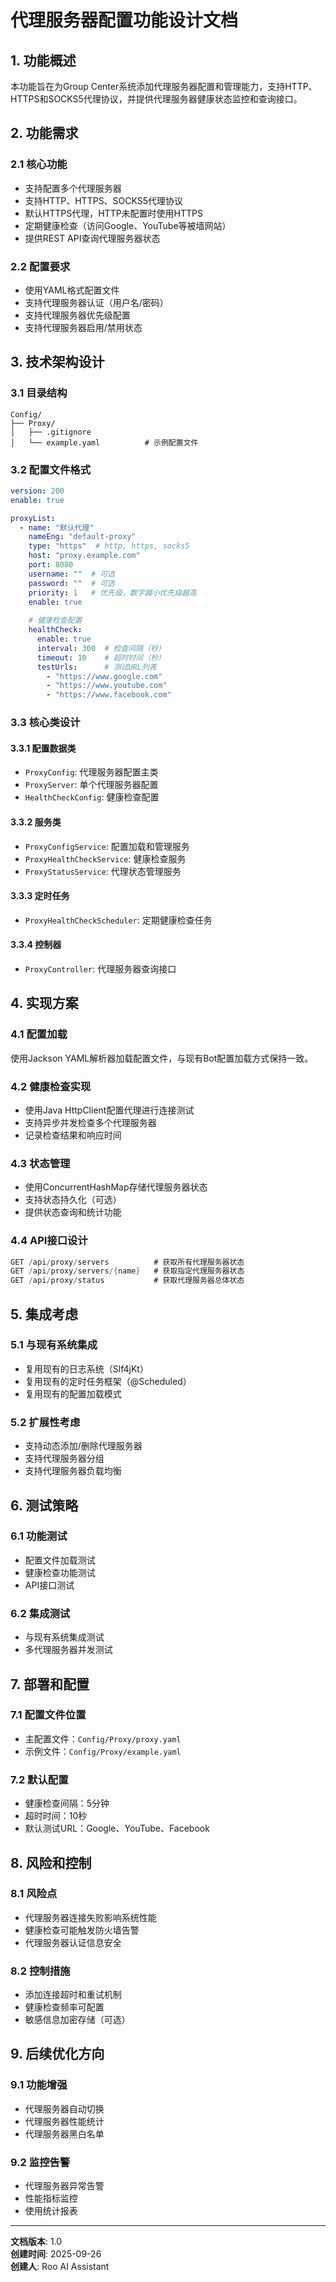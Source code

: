 # 代理服务器配置功能设计文档

## 1. 功能概述

本功能旨在为Group Center系统添加代理服务器配置和管理能力，支持HTTP、HTTPS和SOCKS5代理协议，并提供代理服务器健康状态监控和查询接口。

## 2. 功能需求

### 2.1 核心功能
- 支持配置多个代理服务器
- 支持HTTP、HTTPS、SOCKS5代理协议
- 默认HTTPS代理，HTTP未配置时使用HTTPS
- 定期健康检查（访问Google、YouTube等被墙网站）
- 提供REST API查询代理服务器状态

### 2.2 配置要求
- 使用YAML格式配置文件
- 支持代理服务器认证（用户名/密码）
- 支持代理服务器优先级配置
- 支持代理服务器启用/禁用状态

## 3. 技术架构设计

### 3.1 目录结构
```
Config/
├── Proxy/
│   ├── .gitignore
│   └── example.yaml          # 示例配置文件
```

### 3.2 配置文件格式
```yaml
version: 200
enable: true

proxyList:
  - name: "默认代理"
    nameEng: "default-proxy"
    type: "https"  # http, https, socks5
    host: "proxy.example.com"
    port: 8080
    username: ""  # 可选
    password: ""  # 可选
    priority: 1   # 优先级，数字越小优先级越高
    enable: true
    
    # 健康检查配置
    healthCheck:
      enable: true
      interval: 300  # 检查间隔（秒）
      timeout: 10    # 超时时间（秒）
      testUrls:      # 测试URL列表
        - "https://www.google.com"
        - "https://www.youtube.com"
        - "https://www.facebook.com"
```

### 3.3 核心类设计

#### 3.3.1 配置数据类
- `ProxyConfig`: 代理服务器配置主类
- `ProxyServer`: 单个代理服务器配置
- `HealthCheckConfig`: 健康检查配置

#### 3.3.2 服务类
- `ProxyConfigService`: 配置加载和管理服务
- `ProxyHealthCheckService`: 健康检查服务
- `ProxyStatusService`: 代理状态管理服务

#### 3.3.3 定时任务
- `ProxyHealthCheckScheduler`: 定期健康检查任务

#### 3.3.4 控制器
- `ProxyController`: 代理服务器查询接口

## 4. 实现方案

### 4.1 配置加载
使用Jackson YAML解析器加载配置文件，与现有Bot配置加载方式保持一致。

### 4.2 健康检查实现
- 使用Java HttpClient配置代理进行连接测试
- 支持异步并发检查多个代理服务器
- 记录检查结果和响应时间

### 4.3 状态管理
- 使用ConcurrentHashMap存储代理服务器状态
- 支持状态持久化（可选）
- 提供状态查询和统计功能

### 4.4 API接口设计
```kotlin
GET /api/proxy/servers          # 获取所有代理服务器状态
GET /api/proxy/servers/{name}   # 获取指定代理服务器状态
GET /api/proxy/status           # 获取代理服务器总体状态
```

## 5. 集成考虑

### 5.1 与现有系统集成
- 复用现有的日志系统（Slf4jKt）
- 复用现有的定时任务框架（@Scheduled）
- 复用现有的配置加载模式

### 5.2 扩展性考虑
- 支持动态添加/删除代理服务器
- 支持代理服务器分组
- 支持代理服务器负载均衡

## 6. 测试策略

### 6.1 功能测试
- 配置文件加载测试
- 健康检查功能测试
- API接口测试

### 6.2 集成测试
- 与现有系统集成测试
- 多代理服务器并发测试

## 7. 部署和配置

### 7.1 配置文件位置
- 主配置文件：`Config/Proxy/proxy.yaml`
- 示例文件：`Config/Proxy/example.yaml`

### 7.2 默认配置
- 健康检查间隔：5分钟
- 超时时间：10秒
- 默认测试URL：Google、YouTube、Facebook

## 8. 风险和控制

### 8.1 风险点
- 代理服务器连接失败影响系统性能
- 健康检查可能触发防火墙告警
- 代理服务器认证信息安全

### 8.2 控制措施
- 添加连接超时和重试机制
- 健康检查频率可配置
- 敏感信息加密存储（可选）

## 9. 后续优化方向

### 9.1 功能增强
- 代理服务器自动切换
- 代理服务器性能统计
- 代理服务器黑白名单

### 9.2 监控告警
- 代理服务器异常告警
- 性能指标监控
- 使用统计报表

---
**文档版本**: 1.0  
**创建时间**: 2025-09-26  
**创建人**: Roo AI Assistant